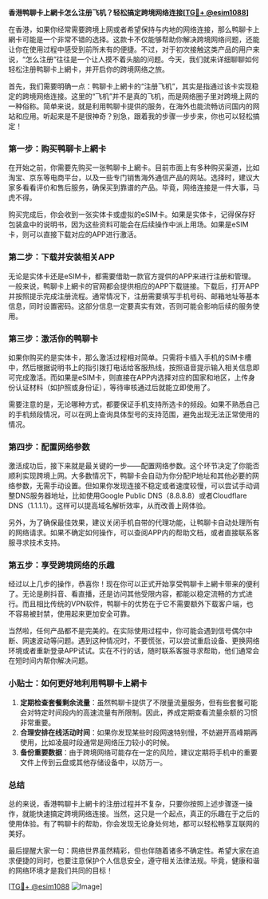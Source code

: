 **香港鸭聊卡上網卡怎么注册飞机？轻松搞定跨境网络连接[[TG💪+ @esim1088](https://t.me/s/esim1088)]**

在香港，如果你经常需要跨境上网或者希望保持与内地的网络连接，那么鸭聊卡上網卡可能是一个非常不错的选择。这款卡不仅能够帮助你解决跨境网络问题，还能让你在使用过程中感受到前所未有的便捷。不过，对于初次接触这类产品的用户来说，“怎么注册”往往是一个让人摸不着头脑的问题。今天，我们就来详细聊聊如何轻松注册鸭聊卡上網卡，并开启你的跨境网络之旅。

首先，我们需要明确一点：鸭聊卡上網卡的“注册飞机”，其实是指通过该卡实现稳定的跨境网络连接。这里的“飞机”并不是真的飞机，而是网络圈子里对跨境上网的一种俗称。简单来说，就是利用鸭聊卡提供的服务，在海外也能流畅访问国内的网站和应用。听起来是不是很神奇？别急，跟着我的步骤一步步来，你也可以轻松搞定！

### **第一步：购买鸭聊卡上網卡**
在开始之前，你需要先购买一张鸭聊卡上網卡。目前市面上有多种购买渠道，比如淘宝、京东等电商平台，以及一些专门销售海外通信产品的网站。选择时，建议大家多看看评价和售后服务，确保买到靠谱的产品。毕竟，网络连接是一件大事，马虎不得。

购买完成后，你会收到一张实体卡或虚拟的eSIM卡。如果是实体卡，记得保存好包装盒中的说明书，因为这些资料可能会在后续操作中派上用场。如果是eSIM卡，则可以直接下载对应的APP进行激活。

### **第二步：下载并安装相关APP**
无论是实体卡还是eSIM卡，都需要借助一款官方提供的APP来进行注册和管理。一般来说，鸭聊卡上網卡的官网都会提供相应的APP下载链接。下载后，打开APP并按照提示完成注册流程。通常情况下，注册需要填写手机号码、邮箱地址等基本信息，同时设置密码。这部分信息一定要真实有效，否则可能会影响后续的服务使用。

### **第三步：激活你的鸭聊卡**
如果你购买的是实体卡，那么激活过程相对简单。只需将卡插入手机的SIM卡槽中，然后根据说明书上的指引拨打电话给客服热线，按照语音提示输入相关信息即可完成激活。而如果是eSIM卡，则直接在APP内选择对应的国家和地区，上传身份认证材料（如护照或身份证），等待审核通过后就能立即使用了。

需要注意的是，无论哪种方式，都要保证手机支持所选卡的频段。如果不熟悉自己的手机频段情况，可以在网上查询具体型号的支持范围，避免出现无法正常使用的情况。

### **第四步：配置网络参数**
激活成功后，接下来就是最关键的一步——配置网络参数。这个环节决定了你能否顺利实现跨境上网。大多数情况下，鸭聊卡会自动为你分配IP地址和其他必要的网络参数，无需手动设置。但如果你发现连接不稳定或者速度较慢，可以尝试手动调整DNS服务器地址，比如使用Google Public DNS（8.8.8.8）或者Cloudflare DNS（1.1.1.1）。这样可以提高域名解析效率，从而改善上网体验。

另外，为了确保最佳效果，建议关闭手机自带的代理功能，让鸭聊卡自动处理所有的网络请求。如果不确定如何操作，可以查阅APP内的帮助文档，或者直接联系客服寻求技术支持。

### **第五步：享受跨境网络的乐趣**
经过以上几步的操作，恭喜你！现在你可以正式开始享受鸭聊卡上網卡带来的便利了。无论是刷抖音、看直播，还是访问其他受限内容，都能以稳定流畅的方式进行。而且相比传统的VPN软件，鸭聊卡的优势在于它不需要额外下载客户端，也不容易被封禁，使用起来更加安全可靠。

当然啦，任何产品都不是完美的。在实际使用过程中，你可能会遇到信号偶尔中断、网速波动等问题。遇到这种情况时，不要慌张，可以尝试重启设备、更换网络环境或者重新登录APP试试。实在不行的话，随时联系客服寻求帮助，他们通常会在短时间内帮你解决问题。

### **小贴士：如何更好地利用鸭聊卡上網卡**
1. **定期检查套餐剩余流量**：虽然鸭聊卡提供了不限量流量服务，但有些套餐可能会对特定时间段内的高速流量有所限制。因此，养成定期查看流量余额的习惯非常重要。
2. **合理安排在线活动时间**：如果你发现某些时段网速特别慢，不妨避开高峰期再使用，比如凌晨时段通常是网络压力较小的时候。
3. **备份重要数据**：由于跨境网络可能存在一定的风险，建议定期将手机中的重要文件上传到云盘或其他存储设备中，以防万一。

### **总结**
总的来说，香港鸭聊卡上網卡的注册过程并不复杂，只要你按照上述步骤逐一操作，就能快速搞定跨境网络连接。当然，这只是一个起点，真正的乐趣在于之后的使用体验。有了鸭聊卡的帮助，你会发现无论身处何地，都可以轻松畅享互联网的美好。

最后提醒大家一句：网络世界虽然精彩，但也伴随着诸多不确定性。希望大家在追求便捷的同时，也要注意保护个人信息安全，遵守相关法律法规。毕竟，健康和谐的网络环境才是我们共同的目标！

[[TG💪+ @esim1088](https://t.me/s/esim1088) ![Image](https://i.postimg.cc/4NQfJmqS/Snipaste-2025-05-13-00-14-12.png)]